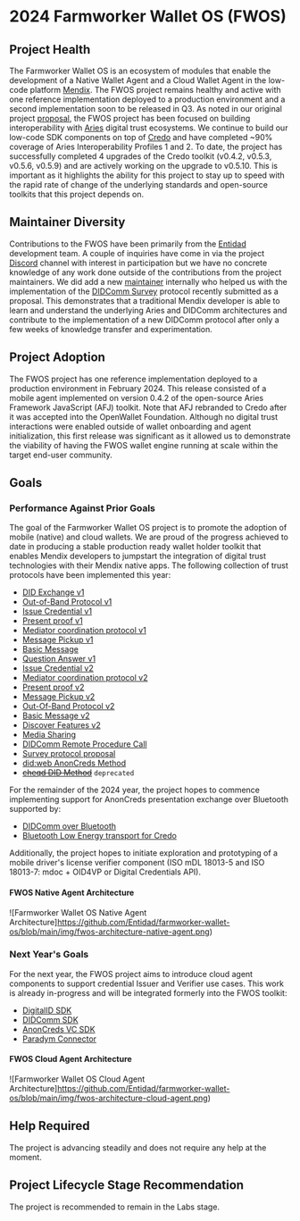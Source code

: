 # 2024 Farmworker Wallet OS (FWOS)

## Project Health

The Farmworker Wallet OS is an ecosystem of modules that enable the development of a Native Wallet Agent and a Cloud Wallet Agent in the low-code platform [Mendix](https://www.mendix.com). The FWOS project remains healthy and active with one reference implementation deployed to a production environment and a second implementation soon to be released in Q3. As noted in our original project [proposal](https://tac.openwallet.foundation/projects/fwos/), the FWOS project has been focused on building interoperability with [Aries](https://hyperledger.github.io/aries-rfcs/latest/) digital trust ecosystems. We continue to build our low-code SDK components on top of [Credo](https://github.com/openwallet-foundation/credo-ts) and have completed ~90% coverage of Aries Interoperability Profiles 1 and 2. To date, the project has successfully completed 4 upgrades of the Credo toolkit (v0.4.2, v0.5.3, v0.5.6, v0.5.9) and are actively working on the upgrade to v0.5.10. This is important as it highlights the ability for this project to stay up to speed with the rapid rate of change of the underlying standards and open-source toolkits that this project depends on.

## Maintainer Diversity

Contributions to the FWOS have been primarily from the [Entidad](https://www.entidad.io) development team. A couple of inquiries have come in via the project [Discord](https://discord.com/channels/1022962884864643214/1138937641123987466) channel with interest in participation but we have no concrete knowledge of any work done outside of the contributions from the project maintainers. We did add a new [maintainer](https://github.com/Entidad/farmworker-wallet-os/blob/main/MAINTAINERS.md) internally who helped us with the implementation of the [DIDComm Survey](https://didcomm.org/survey/0.1/) protocol recently submitted as a proposal. This demonstrates that a traditional Mendix developer is able to learn and understand the underlying Aries and DIDComm architectures and contribute to the implementation of a new DIDComm protocol after only a few weeks of knowledge transfer and experimentation.

## Project Adoption

The FWOS project has one reference implementation deployed to a production environment in February 2024. This release consisted of a mobile agent implemented on version 0.4.2 of the open-source Aries Framework JavaScript (AFJ) toolkit. Note that AFJ rebranded to Credo after it was accepted into the OpenWallet Foundation. Although no digital trust interactions were enabled outside of wallet onboarding and agent initialization, this first release was significant as it allowed us to demonstrate the viability of having the FWOS wallet engine running at scale within the target end-user community.

## Goals

### Performance Against Prior Goals

The goal of the Farmworker Wallet OS project is to promote the adoption of mobile (native) and cloud wallets. We are proud of the progress achieved to date in producing a stable production ready wallet holder toolkit that enables Mendix developers to jumpstart the integration of digital trust technologies with their Mendix native apps. The following collection of trust protocols have been implemented this year:

- [DID Exchange v1](https://github.com/hyperledger/aries-rfcs/tree/main/features/0023-did-exchange)
- [Out-of-Band Protocol v1](https://github.com/hyperledger/aries-rfcs/tree/main/features/0434-outofband)
- [Issue Credential v1](https://github.com/hyperledger/aries-rfcs/tree/main/features/0036-issue-credential)
- [Present proof v1](https://github.com/hyperledger/aries-rfcs/tree/main/features/0037-present-proof)
- [Mediator coordination protocol v1](https://github.com/hyperledger/aries-rfcs/tree/main/features/0211-route-coordination)
- [Message Pickup v1](https://github.com/hyperledger/aries-rfcs/tree/main/features/0212-pickup)
- [Basic Message](https://github.com/hyperledger/aries-rfcs/tree/main/features/0095-basic-message)
- [Question Answer v1](https://didcomm.org/question-answer/1.0)
- [Issue Credential v2](https://github.com/hyperledger/aries-rfcs/tree/main/features/0453-issue-credential-v2)
- [Mediator coordination protocol v2](https://didcomm.org/coordinate-mediation/2.0/)
- [Present proof v2](https://github.com/hyperledger/aries-rfcs/tree/main/features/0454-present-proof-v2)
- [Message Pickup v2](https://didcomm.org/messagepickup/2.0)
- [Out-Of-Band Protocol v2](https://identity.foundation/didcomm-messaging/spec/#out-of-band-messages)
- [Basic Message v2](https://didcomm.org/basicmessage/2.0)
- [Discover Features v2](https://didcomm.org/discover-features/2.0)
- [Media Sharing](https://didcomm.org/media-sharing/1.0)
- [DIDComm Remote Procedure Call](https://github.com/hyperledger/aries-rfcs/tree/main/features/0804-didcomm-rpc)
- [Survey protocol proposal](https://didcomm.org/survey/0.1/)
- [did:web AnonCreds Method](https://github.com/2060-io/did-web-anoncreds-method/blob/main/spec.md)
- [~~cheqd DID Method~~](https://docs.cheqd.io/product/architecture/adr-list/adr-001-cheqd-did-method) `deprecated`

For the remainder of the 2024 year, the project hopes to commence implementing support for AnonCreds presentation exchange over Bluetooth supported by:

- [DIDComm over Bluetooth](https://github.com/decentralized-identity/didcomm-bluetooth/blob/main/spec.md)
- [Bluetooth Low Energy transport for Credo](https://www.npmjs.com/package/@credo-ts/transport-ble)

Additionally, the project hopes to initiate exploration and prototyping of a mobile driver's license verifier component (ISO mDL 18013-5 and ISO 18013-7: mdoc + OID4VP or Digital Credentials API).

#### FWOS Native Agent Architecture

![Farmworker Wallet OS Native Agent Architecture]https://github.com/Entidad/farmworker-wallet-os/blob/main/img/fwos-architecture-native-agent.png)

### Next Year's Goals

For the next year, the FWOS project aims to introduce cloud agent components to support credential Issuer and Verifier use cases. This work is already in-progress and will be integrated formerly into the FWOS toolkit:

- [DigitalID SDK](https://marketplace.mendix.com/link/component/227014)
- [DIDComm SDK](https://marketplace.mendix.com/link/component/226667)
- [AnonCreds VC SDK](https://marketplace.mendix.com/link/component/227012)
- [Paradym Connector](https://marketplace.mendix.com/link/component/226659)


#### FWOS Cloud Agent Architecture

![Farmworker Wallet OS Cloud Agent Architecture]https://github.com/Entidad/farmworker-wallet-os/blob/main/img/fwos-architecture-cloud-agent.png)

## Help Required

The project is advancing steadily and does not require any help at the moment.

## Project Lifecycle Stage Recommendation

The project is recommended to remain in the Labs stage.
